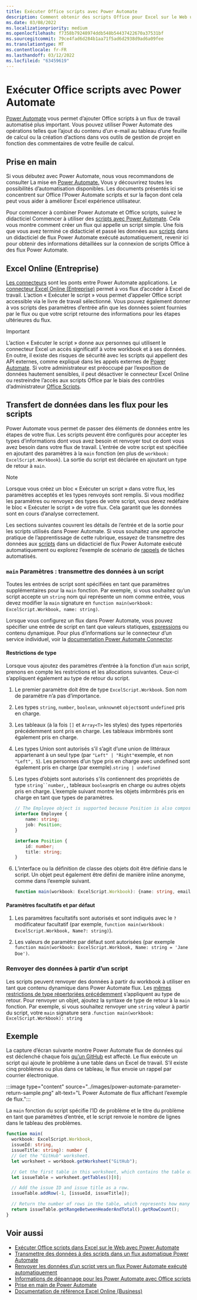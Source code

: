 ```yaml
---
title: Exécuter Office scripts avec Power Automate
description: Comment obtenir des scripts Office pour Excel sur le Web un flux de travail Power Automate de travail.
ms.date: 03/08/2022
ms.localizationpriority: medium
ms.openlocfilehash: f7358b79248974ddb548b54437422670a37531bf
ms.sourcegitcommit: 79ce4fad6d284b1aa71f5ad6d2938d9ad6a09fee
ms.translationtype: MT
ms.contentlocale: fr-FR
ms.lasthandoff: 03/12/2022
ms.locfileid: "63459619"
---
```

# <a name="run-office-scripts-with-power-automate"></a>Exécuter Office scripts avec Power Automate

[Power Automate](https://flow.microsoft.com) vous permet d’ajouter Office scripts à un flux de travail automatisé plus important. Vous pouvez utiliser Power Automate des opérations telles que l’ajout du contenu d’un e-mail au tableau d’une feuille de calcul ou la création d’actions dans vos outils de gestion de projet en fonction des commentaires de votre feuille de calcul.

## <a name="get-started"></a>Prise en main

Si vous débutez avec Power Automate, nous vous recommandons de consulter La mise en [Power Automate.](/power-automate/getting-started) Vous y découvrirez toutes les possibilités d’automatisation disponibles. Les documents présentés ici se concentrent sur Office l’Power Automate scripts et sur la façon dont cela peut vous aider à améliorer Excel expérience utilisateur.

Pour commencer à combiner Power Automate et Office scripts, suivez le didacticiel Commencer à utiliser des [scripts avec Power Automate](../tutorials/excel-power-automate-manual.md). Cela vous montre comment créer un flux qui appelle un script simple. Une fois que vous avez terminé ce didacticiel et passé les données aux [scripts](../tutorials/excel-power-automate-trigger.md) dans un didacticiel de flux Power Automate exécuté automatiquement, revenir ici pour obtenir des informations détaillées sur la connexion de scripts Office à des flux Power Automate.

## <a name="excel-online-business-connector"></a>Excel Online (Entreprise)

[Les connecteurs](/connectors/connectors) sont les ponts entre Power Automate applications. Le [connecteur Excel Online (Entreprise)](/connectors/excelonlinebusiness) permet à vos flux d’accéder à Excel de travail. L’action « Exécuter le script » vous permet d’appeler Office script accessible via le livre de travail sélectionné. Vous pouvez également donner à vos scripts des paramètres d’entrée afin que les données soient fournies par le flux ou que votre script retourne des informations pour les étapes ultérieures du flux.

> [!IMPORTANT]
> L’action « Exécuter le script » donne aux personnes qui utilisent le connecteur Excel un accès significatif à votre workbook et à ses données. En outre, il existe des risques de sécurité avec les scripts qui appellent des API externes, comme expliqué dans les appels externes de [Power Automate](external-calls.md). Si votre administrateur est préoccupé par l’exposition de données hautement sensibles, il peut désactiver le connecteur Excel Online ou restreindre l’accès aux scripts Office par le biais des contrôles d’administrateur [Office Scripts](/microsoft-365/admin/manage/manage-office-scripts-settings).

## <a name="data-transfer-in-flows-for-scripts"></a>Transfert de données dans les flux pour les scripts

Power Automate vous permet de passer des éléments de données entre les étapes de votre flux. Les scripts peuvent être configurés pour accepter les types d’informations dont vous avez besoin et renvoyer tout ce dont vous avez besoin dans votre flux de travail. L’entrée de votre script est spécifiée en ajoutant des paramètres à la `main` fonction (en plus de `workbook: ExcelScript.Workbook`). La sortie du script est déclarée en ajoutant un type de retour à `main`.

> [!NOTE]
> Lorsque vous créez un bloc « Exécuter un script » dans votre flux, les paramètres acceptés et les types renvoyés sont remplis. Si vous modifiez les paramètres ou renvoyez des types de votre script, vous devez redéfaire le bloc « Exécuter le script » de votre flux. Cela garantit que les données sont en cours d’analyse correctement.

Les sections suivantes couvrent les détails de l’entrée et de la sortie pour les scripts utilisés dans Power Automate. Si vous souhaitez une approche pratique de l’apprentissage de cette rubrique, essayez de transmettre des données aux [scripts](../tutorials/excel-power-automate-trigger.md) dans un didacticiel de flux Power Automate exécuté automatiquement ou explorez l’exemple de scénario de [rappels](../resources/scenarios/task-reminders.md) de tâches automatisés.

### <a name="main-parameters-pass-data-to-a-script"></a>`main` Paramètres : transmettre des données à un script

Toutes les entrées de script sont spécifiées en tant que paramètres supplémentaires pour la `main` fonction. Par exemple, si vous souhaitez qu’un script accepte un `string` nom qui représente un nom comme entrée, vous devez modifier la `main` signature en `function main(workbook: ExcelScript.Workbook, name: string)`.

Lorsque vous configurez un flux dans Power Automate, vous pouvez spécifier une entrée de script en tant que valeurs statiques, [expressions](/power-automate/use-expressions-in-conditions) ou contenu dynamique. Pour plus d’informations sur le connecteur d’un service individuel, voir la [documentation Power Automate Connector](/connectors/).

#### <a name="type-restrictions"></a>Restrictions de type

Lorsque vous ajoutez des paramètres d’entrée à la fonction d’un `main` script, prenons en compte les restrictions et les allocations suivantes. Ceux-ci s’appliquent également au type de retour du script.

1. Le premier paramètre doit être de type `ExcelScript.Workbook`. Son nom de paramètre n’a pas d’importance.

1. Les types `string`, `number`, `boolean`, `unknown`et `object`sont `undefined` pris en charge.

1. Les tableaux (à la fois `[]` et `Array<T>` les styles) des types répertoriés précédemment sont pris en charge. Les tableaux imbrmbrés sont également pris en charge.

1. Les types Union sont autorisés s’il s’agit d’une union de littéraux appartenant à un seul type (par `"Left" | "Right"`exemple, et non `"Left", 5`). Les personnes d’un type pris en charge avec undefined sont également pris en charge (par exemple).`string | undefined`

1. Les types d’objets sont autorisés s’ils contiennent des propriétés de type `string``number`, , tableaux `boolean`pris en charge ou autres objets pris en charge. L’exemple suivant montre les objets imbrmbrés pris en charge en tant que types de paramètres.

    ```TypeScript
    // The Employee object is supported because Position is also composed of supported types.
    interface Employee {
        name: string;
        job: Position;
    }

    interface Position {
        id: number;
        title: string;
    }
    ```

1. L’interface ou la définition de classe des objets doit être définie dans le script. Un objet peut également être défini de manière inline anonyme, comme dans l’exemple suivant.

    ```TypeScript
    function main(workbook: ExcelScript.Workbook): {name: string, email: string}
    ```

#### <a name="optional-and-default-parameters"></a>Paramètres facultatifs et par défaut

1. Les paramètres facultatifs sont autorisés et sont indiqués avec le `?` modificateur facultatif (par exemple, `function main(workbook: ExcelScript.Workbook, Name?: string)`).

1. Les valeurs de paramètre par défaut sont autorisées (par exemple `function main(workbook: ExcelScript.Workbook, Name: string = 'Jane Doe')`.

### <a name="return-data-from-a-script"></a>Renvoyer des données à partir d’un script

Les scripts peuvent renvoyer des données à partir du workbook à utiliser en tant que contenu dynamique dans Power Automate flux. Les [mêmes restrictions de type répertoriées précédemment](#type-restrictions) s’appliquent au type de retour. Pour renvoyer un objet, ajoutez la syntaxe de type de retour à la `main` fonction. Par exemple, si vous souhaitez renvoyer une `string` valeur à partir du script, votre `main` signature sera .`function main(workbook: ExcelScript.Workbook): string`

## <a name="example"></a>Exemple

La capture d’écran suivante montre Power Automate flux de données qui est déclenché chaque fois [qu’un GitHub](https://github.com/) est affecté. Le flux exécute un script qui ajoute le problème à une table dans un Excel de travail. S’il existe cinq problèmes ou plus dans ce tableau, le flux envoie un rappel par courrier électronique.

:::image type="content" source="../images/power-automate-parameter-return-sample.png" alt-text="L Power Automate de flux affichant l’exemple de flux.":::

La `main` fonction du script spécifie l’ID de problème et le titre du problème en tant que paramètres d’entrée, et le script renvoie le nombre de lignes dans le tableau des problèmes.

```TypeScript
function main(
  workbook: ExcelScript.Workbook,
  issueId: string,
  issueTitle: string): number {
  // Get the "GitHub" worksheet.
  let worksheet = workbook.getWorksheet("GitHub");

  // Get the first table in this worksheet, which contains the table of GitHub issues.
  let issueTable = worksheet.getTables()[0];

  // Add the issue ID and issue title as a row.
  issueTable.addRow(-1, [issueId, issueTitle]);

  // Return the number of rows in the table, which represents how many issues are assigned to this user.
  return issueTable.getRangeBetweenHeaderAndTotal().getRowCount();
}
```

## <a name="see-also"></a>Voir aussi

- [Exécuter Office scripts dans Excel sur le Web avec Power Automate](../tutorials/excel-power-automate-manual.md)
- [Transmettre des données à des scripts dans un flux automatique Power Automate](../tutorials/excel-power-automate-trigger.md)
- [Renvoyer les données d’un script vers un flux Power Automate exécuté automatiquement](../tutorials/excel-power-automate-returns.md)
- [Informations de dépannage pour les Power Automate avec Office scripts](../testing/power-automate-troubleshooting.md)
- [Prise en main de Power Automate](/power-automate/getting-started)
- [Documentation de référence Excel Online (Business)](/connectors/excelonlinebusiness/)
